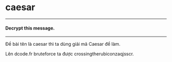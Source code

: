 # caesar
---
#### Decrypt this message.
---

Đề bài tên là caesar thì ta dùng giải mã Caesar để làm.

Lên dcode.fr bruteforce ta được crossingtherubiconzaqjsscr.